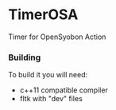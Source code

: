 # TimerOSA
Timer for OpenSyobon Action

### Building
To build it you will need:
 * c++11 compatible compiler
 * fltk with "dev" files

